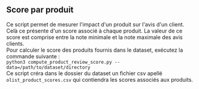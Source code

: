 ## Score par produit
Ce script permet de mesurer l'impact d'un produit sur l'avis d'un client.  
Celà ce présente d'un score associé à chaque produit.
La valeur de ce score est comprise entre la note minimale et la note maximale des avis clients.  
Pour calculer le score des produits fournis dans le dataset, exécutez la commande suivante :  
`python3 compute_product_review_score.py --data=/path/to/dataset/directory`  
Ce script créra dans le dossier du dataset un fichier csv apellé `olist_product_scores.csv` qui contiendra les scores associés aux produits.
